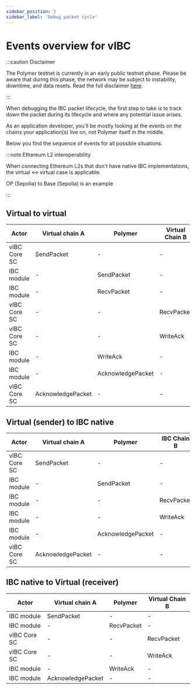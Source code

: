 ```yaml
---
sidebar_position: 3
sidebar_label: 'Debug packet cycle'
---
```


# Events overview for vIBC

:::caution Disclaimer

The Polymer testnet is currently in an early public testnet phase. Please be aware that during this phase, the network may be subject to instability, downtime, and data resets. Read the full disclaimer [here](../disclaimer.md).

:::

When debugging the IBC packet lifecycle, the first step to take is to track down the packet during its lifecycle and where any potential issue arises.

As an application developer, you'll be mostly looking at the events on the chains your application(s) live on, not Polymer itself in the middle. 

Below you find the sequence of events for all possible situations.

:::note Ethereum L2 interoperability

When connecting Ethereum L2s that don't have native IBC implementations, the virtual <-> virtual case is applicable.

OP (Sepolia) to Base (Sepolia) is an example

:::

## Virtual to virtual

| Actor         | Virtual chain A              | Polymer                  | Virtual Chain B              |
|---------------------|------------------------------|--------------------------|------------------------------|
| vIBC Core SC         | SendPacket            | -                        | -                            |
| IBC module         | -                            | SendPacket               | -                            |
| IBC module         | -                            | RecvPacket               | -                            |
| vIBC Core SC         | -                            | -                        | RecvPacket        |
| vIBC Core SC         | -                            | -                        | WriteAck              |
| IBC module         | -                            | WriteAck                 | -                            |
| IBC module         | -                            | AcknowledgePacket        | -                            |
| vIBC Core SC         | AcknowledgePacket | -                        | -                            |

## Virtual (sender) to IBC native

| Actor         | Virtual chain A              | Polymer                  | IBC Chain B              |
|---------------------|------------------------------|--------------------------|------------------------------|
| vIBC Core SC         | SendPacket            | -                        | -                            |
| IBC module         | -                            | SendPacket               | -                            |
| IBC module         | -                            | -               | RecvPacket                            |
| IBC module         | -                            | -                 | WriteAck                            |
| IBC module         | -                            | AcknowledgePacket        | -                            |
| vIBC Core SC         | AcknowledgePacket | -                        | -                            |

## IBC native to Virtual (receiver)

| Actor         | Virtual chain A              | Polymer                  | Virtual Chain B              |
|---------------------|------------------------------|--------------------------|------------------------------|
| IBC module         | SendPacket                            | -               | -                            |
| IBC module         | -                            | RecvPacket               | -                            |
| vIBC Core SC         | -                            | -                        | RecvPacket        |
| vIBC Core SC         | -                            | -                        | WriteAck              |
| IBC module         | -                            | WriteAck                 | -                            |
| IBC module         | AcknowledgePacket                            | -        | -                            |
